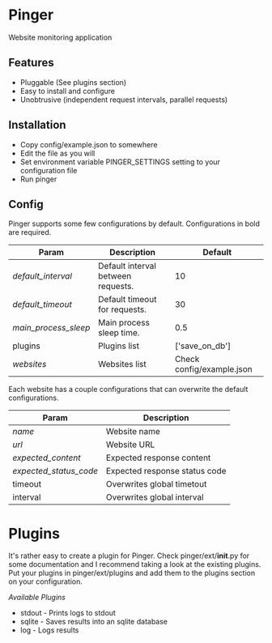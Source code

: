 Pinger
======

Website monitoring application


Features
--------
* Pluggable (See plugins section)
* Easy to install and configure
* Unobtrusive (independent request intervals, parallel requests)


Installation
------------
* Copy config/example.json to somewhere
* Edit the file as you will
* Set environment variable PINGER_SETTINGS setting to your configuration file
* Run pinger


Config
------
Pinger supports some few configurations by default. Configurations in bold are required.

| Param                | Description                                          | Default                   |
| ------------------   | ---------------------------------------------------- | ------------------------- |
| *default_interval*   | Default interval between requests.                   | 10                        |
| *default_timeout*    | Default timeout for requests.                        | 30                        |
| *main_process_sleep* | Main process sleep time.                             | 0.5                       |
| plugins              | Plugins list                                         | ['save_on_db']            |
| *websites*           | Websites list                                        | Check config/example.json |



Each website has a couple configurations that can overwrite the default configurations.

| Param                  | Description                                          |
| ---------------------- | ---------------------------------------------------- |
| *name*                 | Website name                                         |
| *url*                  | Website URL                                          |
| *expected_content*     | Expected response content                            |
| *expected_status_code* | Expected response status code                        |
| timeout                | Overwrites global timetout                           |
| interval               | Overwrites global interval                           |


Plugins
=======

It's rather easy to create a plugin for Pinger. Check pinger/ext/__init__.py for some documentation and
I recommend taking a look at the existing plugins. Put your plugins in pinger/ext/plugins and add them to
the plugins section on your configuration.

*Available Plugins*
* stdout - Prints logs to stdout
* sqlite - Saves results into an sqlite database
* log - Logs results
